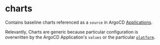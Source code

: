 # charts
Contains baseline charts referenced as a `source` in ArgoCD [Applications](../applications/).

Relevantly, Charts are generic because particular configuration is overwritten by the ArgoCD Application's `values` or the particular [`platform`](../platform/).